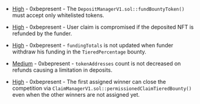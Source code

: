 
- [High](High-1594167625/README.md) - 0xbepresent - The ```DepositManagerV1.sol::fundBountyToken()``` must accept only whitelisted tokens.

- [High](High-1594172362/README.md) - 0xbepresent - User claim is compromised if the deposited NFT is refunded by the funder.

- [High](High-1594176010/README.md) - 0xbepresent - ```fundingTotals``` is not updated when funder withdraw his funding in the ```TieredPercentage``` bounty.

- [Medium](Medium-1594108686/README.md) - 0xbepresent - ```tokenAddresses``` count is not decreased on refunds causing a limitation in deposits.

- [High](High-1594172874/README.md) - 0xbepresent - The first assigned winner can close the competition via ```ClaimManagerV1.sol::permissionedClaimTieredBounty()``` even when the other winners are not assigned yet.

